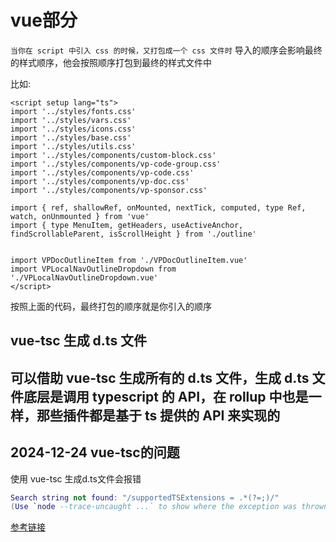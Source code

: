 # vue部分

`当你在 script 中引入 css 的时候，又打包成一个 css 文件时`
导入的顺序会影响最终的样式顺序，他会按照顺序打包到最终的样式文件中

比如:

```vue
<script setup lang="ts">
import '../styles/fonts.css'
import '../styles/vars.css'
import '../styles/icons.css'
import '../styles/base.css'
import '../styles/utils.css'
import '../styles/components/custom-block.css'
import '../styles/components/vp-code-group.css'
import '../styles/components/vp-code.css'
import '../styles/components/vp-doc.css'
import '../styles/components/vp-sponsor.css'

import { ref, shallowRef, onMounted, nextTick, computed, type Ref, watch, onUnmounted } from 'vue'
import { type MenuItem, getHeaders, useActiveAnchor, findScrollableParent, isScrollHeight } from './outline'


import VPDocOutlineItem from './VPDocOutlineItem.vue'
import VPLocalNavOutlineDropdown from './VPLocalNavOutlineDropdown.vue'
</script>

```

按照上面的代码，最终打包的顺序就是你引入的顺序

## vue-tsc 生成 d.ts 文件


## 可以借助 vue-tsc 生成所有的 d.ts 文件，生成 d.ts 文件底层是调用 typescript 的 API，在 rollup 中也是一样，那些插件都是基于 ts 提供的 API 来实现的


## 2024-12-24 vue-tsc的问题

使用 vue-tsc 生成d.ts文件会报错
```lua
Search string not found: "/supportedTSExtensions = .*(?=;)/"
(Use `node --trace-uncaught ...` to show where the exception was thrown)
```

[参考链接](https://juejin.cn/post/7447374654720688179)
